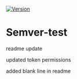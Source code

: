 [![Version](https://img.shields.io/badge/version-v0.1.2-informational)](https://github.com/your-username/your-repo/actions)

# Semver-test

readme update

updated token permissions

added blank line in readme
